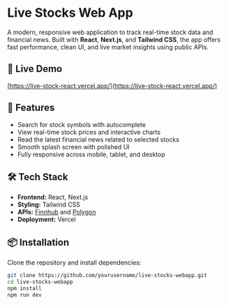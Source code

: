 # Live Stocks Web App

A modern, responsive web application to track real-time stock data and financial news. Built with **React**, **Next.js**, and **Tailwind CSS**, the app offers fast performance, clean UI, and live market insights using public APIs.

## 🔗 Live Demo

[https://live-stock-react.vercel.app/](https://live-stock-react.vercel.app/)

## 🚀 Features

- Search for stock symbols with autocomplete
- View real-time stock prices and interactive charts
- Read the latest financial news related to selected stocks
- Smooth splash screen with polished UI
- Fully responsive across mobile, tablet, and desktop

## 🛠 Tech Stack

- **Frontend:** React, Next.js
- **Styling:** Tailwind CSS
- **APIs:** [Finnhub](https://finnhub.io/) and [Polygon](https://polygon.io/)
- **Deployment:** Vercel

## 📦 Installation

Clone the repository and install dependencies:

```bash
git clone https://github.com/yourusername/live-stocks-webapp.git
cd live-stocks-webapp
npm install
npm run dev
